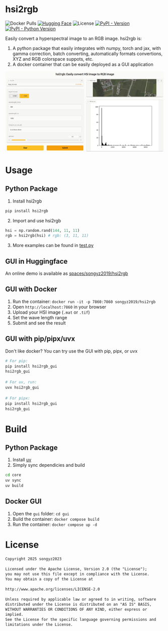 # hsi2rgb

![Docker Pulls](https://img.shields.io/docker/pulls/songyz2019/hsi2rgb?logo=docker&style=flat-square&logoColor=white)
[![Hugging Face](https://img.shields.io/badge/HuggingFace-Demo-yellow?logo=huggingface&style=flat-square&logoColor=white)](https://huggingface.co/spaces/songyz2019/hsi2rgb)
![License](https://img.shields.io/github/license/songyz2019/hsi2rgb?style=flat-square)
[![PyPI - Version](https://img.shields.io/pypi/v/hsi2rgb.svg)](https://pypi.org/project/hsi2rgb)
[![PyPI - Python Version](https://img.shields.io/pypi/pyversions/hsi2rgb.svg)](https://pypi.org/project/hsi2rgb)

Easily convert a hyperspectral image to an RGB image. hsi2rgb is:
1. A python package that easily integrates with numpy, torch and jax, with gamma correction, batch converting, automatically formats convertions, XYZ and RGB colorspace suppots, etc.
2. A docker container that can be easily deployed as a GUI application

![ui-demo.jpg](asset/ui-demo.jpg)

# Usage
## Python Package
1. Install hsi2rgb
```bash
pip install hsi2rgb
```
2. Import and use hsi2rgb
```python
hsi = np.random.rand(144, 11, 11)
rgb = hsi2rgb(hsi) # rgb: (3, 11, 11)
```
3. More examples can be found in [test.py](core/tests/test.py)

## GUI in Huggingface
An online demo is available as [spaces/songyz2019/hsi2rgb](https://huggingface.co/spaces/songyz2019/hsi2rgb)

## GUI with Docker
<!-- [Online HuggingFace Demo](https://huggingface.co/spaces/songyz2019/hsi2rgb) -->
1. Run the container: `docker run -it -p 7860:7860 songyz2019/hsi2rgb`
2. Open `http://localhost:7860` in your browser
3. Upload your HSI image (`.mat` or `.tif`)
4. Set the wave length range
5. Submit and see the result

## GUI with pip/pipx/uvx
Don't like docker? You can try use the GUI with pip, pipx, or uvx

```bash
# For pip:
pip install hsi2rgb_gui
hsi2rgb_gui

# For uv, run:
uvx hsi2rgb_gui

# For pipx:
pip install hsi2rgb_gui
hsi2rgb_gui
```


# Build
## Python Package
1. Install [uv](https://docs.astral.sh/uv/)
2. Simply sync dependicies and build
```bash
cd core
uv sync
uv build
```

## Docker GUI
1. Open the `gui` folder: `cd gui`
2. Build the container: `docker compose build`
3. Run the container: `docker compose up -d`

# License
```text
Copyright 2025 songyz2023

Licensed under the Apache License, Version 2.0 (the "License");
you may not use this file except in compliance with the License.
You may obtain a copy of the License at

http://www.apache.org/licenses/LICENSE-2.0

Unless required by applicable law or agreed to in writing, software
distributed under the License is distributed on an "AS IS" BASIS,
WITHOUT WARRANTIES OR CONDITIONS OF ANY KIND, either express or implied.
See the License for the specific language governing permissions and
limitations under the License.
```
